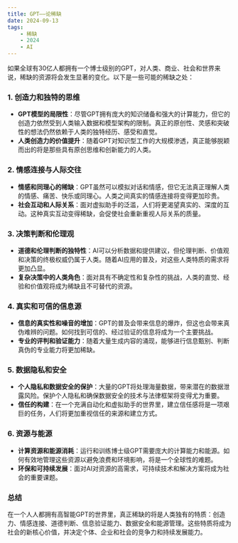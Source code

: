 ```yaml
---
title: GPT——论稀缺
date: 2024-09-13
tags: 
    - 稀缺
    - 2024
    - AI
---
```




如果全球有30亿人都拥有一个博士级别的GPT，对人类、商业、社会和世界来说，稀缺的资源将会发生显著的变化。以下是一些可能的稀缺之处：

### 1. **创造力和独特的思维**
   - **GPT模型的局限性**：尽管GPT拥有庞大的知识储备和强大的计算能力，但它的创造力依然受到人类输入数据和模型架构的限制。真正的原创性、灵感和突破性的想法仍然依赖于人类的独特经历、感受和直觉。
   - **人类创造力的价值提升**：随着GPT对知识型工作的大规模渗透，真正能够脱颖而出的将是那些具有原创思维和创新能力的人类。

### 2. **情感连接与人际交往**
   - **情感和同理心的稀缺**：GPT虽然可以模拟对话和情感，但它无法真正理解人类的情感、痛苦、快乐或同理心。人类之间真实的情感连接将变得更加珍贵。
   - **社会互动和人际关系**：面对虚拟助手的泛滥，人们将更渴望真实的、深度的互动。这种真实互动变得稀缺，会促使社会重新重视人际关系的质量。

### 3. **决策判断和伦理观**
   - **道德和伦理判断的独特性**：AI可以分析数据和提供建议，但伦理判断、价值观和决策的终极权威仍属于人类。随着AI应用的普及，对这些人类特质的需求将更加凸显。
   - **复杂决策中的人类角色**：面对具有不确定性和复杂性的挑战，人类的直觉、经验和价值观将成为稀缺且不可替代的资源。

### 4. **真实和可信的信息源**
   - **信息的真实性和噪音的增加**：GPT的普及会带来信息的爆炸，但这也会带来真伪难辨的问题。如何找到可信的、经过验证的信息将成为一个主要挑战。
   - **专业的评判和验证能力**：随着大量生成内容的涌现，能够进行信息甄别、判断真伪的专业能力将更加稀缺。

### 5. **数据隐私和安全**
   - **个人隐私和数据安全的保护**：大量的GPT将处理海量数据，带来潜在的数据泄露风险。保护个人隐私和确保数据安全的技术与法律框架将变得尤为重要。
   - **信任的构建**：在一个充满自动化和虚拟助手的世界里，建立信任感将是一项艰巨的任务，人们将更加重视信任的来源和建立方式。

### 6. **资源与能源**
   - **计算资源和能源消耗**：运行和训练博士级GPT需要庞大的计算能力和能源。如何有效地管理这些资源以避免浪费和环境影响，将是一个全球性的难题。
   - **环保和可持续发展**：面对AI对资源的高需求，可持续技术和解决方案将成为社会的重要课题。

### 总结
在一个人人都拥有高智能GPT的世界里，真正稀缺的将是人类独有的特质：创造力、情感连接、道德判断、信息验证能力、数据安全和能源管理。这些特质将成为社会的新核心价值，并决定个体、企业和社会的竞争力和持续发展能力。